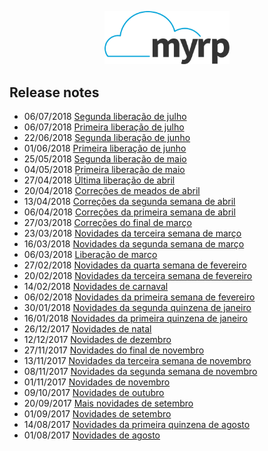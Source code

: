 <div class="articles">
<div class="hide">
<p align="center">
  <img width="200" src="../logo.png" alt="Logo do myrp">
  <br>
</p>

## Release notes
</div>

 
<ul>
  <li><span class="date">06/07/2018</span> <a href="/changelog-myrp/docs/18.07.02.html">Segunda liberação de julho</a></li>
  <li><span class="date">06/07/2018</span> <a href="/changelog-myrp/docs/18.07.01.html">Primeira liberação de julho</a></li>
  <li><span class="date">22/06/2018</span> <a href="/changelog-myrp/docs/18.06.02.html">Segunda liberação de junho</a></li>
  <li><span class="date">01/06/2018</span> <a href="/changelog-myrp/docs/18.06.01.html">Primeira liberação de junho</a></li>
  <li><span class="date">25/05/2018</span> <a href="/changelog-myrp/docs/18.05.02.html">Segunda liberação de maio</a></li>
  <li><span class="date">04/05/2018</span> <a href="/changelog-myrp/docs/18.05.01.html">Primeira liberação de maio</a></li>
  <li><span class="date">27/04/2018</span> <a href="/changelog-myrp/docs/18.04.04.html">Última liberação de abril</a></li>
  <li><span class="date">20/04/2018</span> <a href="/changelog-myrp/docs/18.04.03.html">Correções de meados de abril</a></li>
  <li><span class="date">13/04/2018</span> <a href="/changelog-myrp/docs/18.04.02.html">Correções da segunda semana de abril</a></li>
  <li><span class="date">06/04/2018</span> <a href="/changelog-myrp/docs/18.04.01.html">Correções da primeira semana de abril</a></li>
  <li><span class="date">27/03/2018</span> <a href="/changelog-myrp/docs/18.03.04.html">Correções do final de março</a></li>
  <li><span class="date">23/03/2018</span> <a href="/changelog-myrp/docs/18.03.03.html">Novidades da terceira semana de março</a></li>
  <li><span class="date">16/03/2018</span> <a href="/changelog-myrp/docs/18.03.02.html">Novidades da segunda semana de março</a></li>
  <li><span class="date">06/03/2018</span> <a href="/changelog-myrp/docs/18.03.01.html">Liberação de março</a></li>
  <li><span class="date">27/02/2018</span> <a href="/changelog-myrp/docs/18.02.04.html">Novidades da quarta semana de fevereiro</a></li>
  <li><span class="date">20/02/2018</span> <a href="/changelog-myrp/docs/18.02.03.html">Novidades da terceira semana de fevereiro</a></li>
  <li><span class="date">14/02/2018</span> <a href="/changelog-myrp/docs/18.02.02.html">Novidades de carnaval</a></li>
  <li><span class="date">06/02/2018</span> <a href="/changelog-myrp/docs/18.02.01.html">Novidades da primeira semana de fevereiro</a></li>
  <li><span class="date">30/01/2018</span> <a href="/changelog-myrp/docs/18.01.02.html">Novidades da segunda quinzena de janeiro</a></li>
  <li><span class="date">16/01/2018</span> <a href="/changelog-myrp/docs/18.01.01.html">Novidades da primeira quinzena de janeiro</a></li>
  <li><span class="date">26/12/2017</span> <a href="/changelog-myrp/docs/17.12.02.html">Novidades de natal</a></li>
  <li><span class="date">12/12/2017</span> <a href="/changelog-myrp/docs/17.12.01.html">Novidades de dezembro</a></li>
  <li><span class="date">27/11/2017</span> <a href="/changelog-myrp/docs/17.11.04.html">Novidades do final de novembro</a></li>
  <li><span class="date">13/11/2017</span> <a href="/changelog-myrp/docs/17.11.03.html">Novidades da terceira semana de novembro</a></li>
  <li><span class="date">08/11/2017</span> <a href="/changelog-myrp/docs/17.11.02.html">Novidades da segunda semana de novembro</a></li>
  <li><span class="date">01/11/2017</span> <a href="/changelog-myrp/docs/17.11.01.html">Novidades de novembro</a></li>
  <li><span class="date">09/10/2017</span> <a href="/changelog-myrp/docs/17.10.01.html">Novidades de outubro</a></li>
  <li><span class="date">20/09/2017</span> <a href="/changelog-myrp/docs/17.09.02.html">Mais novidades de setembro</a></li>
  <li><span class="date">01/09/2017</span> <a href="/changelog-myrp/docs/17.09.01.html">Novidades de setembro</a></li>
  <li><span class="date">14/08/2017</span> <a href="/changelog-myrp/docs/17.08.02.html">Novidades da primeira quinzena de agosto</a></li>
  <li><span class="date">01/08/2017</span> <a href="/changelog-myrp/docs/17.08.01.html">Novidades de agosto</a></li>
</ul>

</div>
